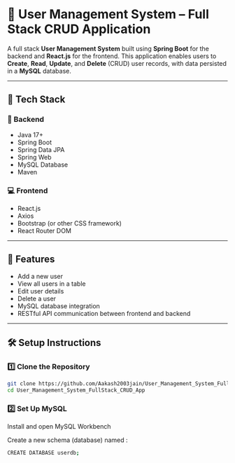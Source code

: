 # 👥 User Management System – Full Stack CRUD Application

A full stack **User Management System** built using **Spring Boot** for the backend and **React.js** for the frontend. This application enables users to **Create**, **Read**, **Update**, and **Delete** (CRUD) user records, with data persisted in a **MySQL** database.

---

## 🚀 Tech Stack

### 🧠 Backend
- Java 17+
- Spring Boot
- Spring Data JPA
- Spring Web
- MySQL Database
- Maven

### 💻 Frontend
- React.js
- Axios
- Bootstrap (or other CSS framework)
- React Router DOM

---
## 🔧 Features

- Add a new user
- View all users in a table
- Edit user details
- Delete a user
- MySQL database integration
- RESTful API communication between frontend and backend

---

## 🛠️ Setup Instructions

### 1️⃣ Clone the Repository

```bash
git clone https://github.com/Aakash2003jain/User_Management_System_FullStack_CRUD_App.git
cd User_Management_System_FullStack_CRUD_App
```
### 2️⃣ Set Up MySQL
Install and open MySQL Workbench

Create a new schema (database) named :
```bash
CREATE DATABASE userdb;
```

